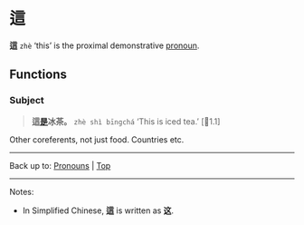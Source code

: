 # 這

**這** `zhè` ‘this’ is the proximal demonstrative [pronoun](index.md).

## Functions

### Subject

> **這[是](../verbs/sh/shi4.md)冰茶。** `zhè shì bīngchá` ‘This is iced tea.’ \[🦉1.1\]

Other coreferents, not just food. Countries etc.

----

Back up to: [Pronouns](index.md) | [Top](../index.md)

----

Notes:
- In Simplified Chinese, **這** is written as **这**.

